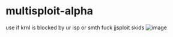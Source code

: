 # multisploit-alpha
use if krnl is blocked by ur isp or smth
fuck jjsploit skids
![image](https://user-images.githubusercontent.com/87015375/174629096-209238f3-23c0-47f9-a45a-c313cf234801.png)
